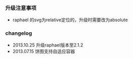 ### 升级注意事项
- raphael 的svg为relative定位的，升级时需要改为absolute

### changelog
- 2013.10.25 升级raphael版本至2.1.2
- 2013.07.15 饼图支持自适应容器
